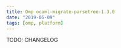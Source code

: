 ```yaml
---
title: Omp ocaml-migrate-parsetree-1.3.0
date: "2019-05-09"
tags: [omp, platform]
---
```


TODO: CHANGELOG
